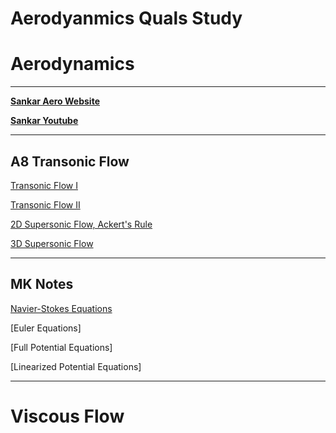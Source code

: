 # Aerodyanmics Quals Study


# Aerodynamics

---

[**Sankar Aero Website**](https://sankar.gatech.edu/?q=node/12#overlay-context=)

[**Sankar Youtube**](https://www.youtube.com/@lakshmisankar6498/videos)

---

## A8 Transonic Flow



[Transonic Flow I](https://www.youtube.com/watch?v=uTkk97AETco)

[Transonic Flow II](https://www.youtube.com/watch?v=--SkqTrIWTE)

[2D Supersonic Flow, Ackert's Rule](https://www.youtube.com/watch?v=qFcg3qoKbHk)

[3D Supersonic Flow](https://www.youtube.com/watch?v=HFgC_yTQx6M)

---

## MK Notes

[Navier-Stokes Equations](aero/navier_stokes_eqns.html)


[Euler Equations]

[Full Potential Equations]

[Linearized Potential Equations]




---

# Viscous Flow
